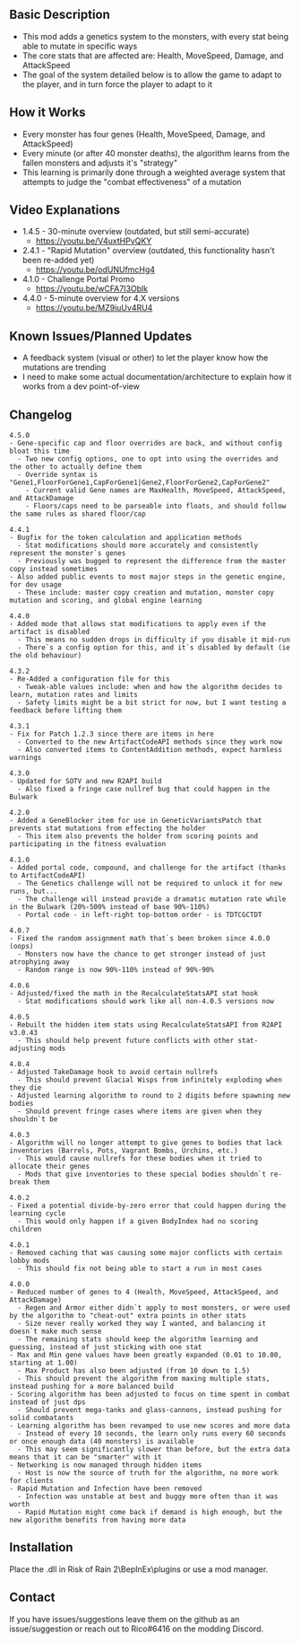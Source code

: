﻿Basic Description
------------
- This mod adds a genetics system to the monsters, with every stat being able to mutate in specific ways
- The core stats that are affected are: Health, MoveSpeed, Damage, and AttackSpeed
- The goal of the system detailed below is to allow the game to adapt to the player, and in turn force the player to adapt to it

How it Works
------------
- Every monster has four genes (Health, MoveSpeed, Damage, and AttackSpeed)
- Every minute (or after 40 monster deaths), the algorithm learns from the fallen monsters and adjusts it's "strategy"
- This learning is primarily done through a weighted average system that attempts to judge the "combat effectiveness" of a mutation

Video Explanations
------------
- 1.4.5 - 30-minute overview (outdated, but still semi-accurate)
	- https://youtu.be/V4uxtHPvQKY
- 2.4.1 - "Rapid Mutation" overview (outdated, this functionality hasn't been re-added yet)
	- https://youtu.be/odUNUfmcHg4
- 4.1.0 - Challenge Portal Promo
	- https://youtu.be/wCFA7I3Oblk
- 4.4.0 - 5-minute overview for 4.X versions
    - https://youtu.be/MZ9iuUv4RU4

Known Issues/Planned Updates
------------
- A feedback system (visual or other) to let the player know how the mutations are trending
- I need to make some actual documentation/architecture to explain how it works from a dev point-of-view

Changelog
-----------
```
4.5.0
- Gene-specific cap and floor overrides are back, and without config bloat this time
  - Two new config options, one to opt into using the overrides and the other to actually define them
  - Override syntax is "Gene1,FloorForGene1,CapForGene1|Gene2,FloorForGene2,CapForGene2"
    - Current valid Gene names are MaxHealth, MoveSpeed, AttackSpeed, and AttackDamage
	- Floors/caps need to be parseable into floats, and should follow the same rules as shared floor/cap

4.4.1
- Bugfix for the token calculation and application methods
  - Stat modifications should more accurately and consistently represent the monster`s genes
  - Previously was bugged to represent the difference from the master copy instead sometimes
- Also added public events to most major steps in the genetic engine, for dev usage
  - These include: master copy creation and mutation, monster copy mutation and scoring, and global engine learning

4.4.0
- Added mode that allows stat modifications to apply even if the artifact is disabled
  - This means no sudden drops in difficulty if you disable it mid-run
  - There`s a config option for this, and it`s disabled by default (ie the old behaviour)

4.3.2
- Re-Added a configuration file for this
  - Tweak-able values include: when and how the algorithm decides to learn, mutation rates and limits
  - Safety limits might be a bit strict for now, but I want testing a feedback before lifting them

4.3.1
- Fix for Patch 1.2.3 since there are items in here
  - Converted to the new ArtifactCodeAPI methods since they work now
  - Also converted items to ContentAddition methods, expect harmless warnings

4.3.0
- Updated for SOTV and new R2API build
  - Also fixed a fringe case nullref bug that could happen in the Bulwark

4.2.0
- Added a GeneBlocker item for use in GeneticVariantsPatch that prevents stat mutations from effecting the holder
  - This item also prevents the holder from scoring points and participating in the fitness evaluation

4.1.0
- Added portal code, compound, and challenge for the artifact (thanks to ArtifactCodeAPI)
  - The Genetics challenge will not be required to unlock it for new runs, but...
  - The challenge will instead provide a dramatic mutation rate while in the Bulwark (20%-500% instead of base 90%-110%)
  - Portal code - in left-right top-bottom order - is TDTCGCTDT

4.0.7
- Fixed the random assignment math that`s been broken since 4.0.0 (oops)
  - Monsters now have the chance to get stronger instead of just atrophying away
  - Random range is now 90%-110% instead of 90%-90%

4.0.6
- Adjusted/fixed the math in the RecalculateStatsAPI stat hook
  - Stat modifications should work like all non-4.0.5 versions now

4.0.5
- Rebuilt the hidden item stats using RecalculateStatsAPI from R2API v3.0.43
  - This should help prevent future conflicts with other stat-adjusting mods

4.0.4
- Adjusted TakeDamage hook to avoid certain nullrefs
  - This should prevent Glacial Wisps from infinitely exploding when they die
- Adjusted learning algorithm to round to 2 digits before spawning new bodies
  - Should prevent fringe cases where items are given when they shouldn`t be

4.0.3
- Algorithm will no longer attempt to give genes to bodies that lack inventories (Barrels, Pots, Vagrant Bombs, Urchins, etc.)
  - This would cause nullrefs for these bodies when it tried to allocate their genes
  - Mods that give inventories to these special bodies shouldn`t re-break them

4.0.2
- Fixed a potential divide-by-zero error that could happen during the learning cycle
  - This would only happen if a given BodyIndex had no scoring children

4.0.1
- Removed caching that was causing some major conflicts with certain lobby mods
  - This should fix not being able to start a run in most cases

4.0.0
- Reduced number of genes to 4 (Health, MoveSpeed, AttackSpeed, and AttackDamage)
  - Regen and Armor either didn`t apply to most monsters, or were used by the algorithm to "cheat-out" extra points in other stats
  - Size never really worked they way I wanted, and balancing it doesn`t make much sense
  - The remaining stats should keep the algorithm learning and guessing, instead of just sticking with one stat
- Max and Min gene values have been greatly expanded (0.01 to 10.00, starting at 1.00)
  - Max Product has also been adjusted (from 10 down to 1.5)
  - This should prevent the algorithm from maxing multiple stats, instead pushing for a more balanced build
- Scoring algorithm has been adjusted to focus on time spent in combat instead of just dps
  - Should prevent mega-tanks and glass-cannons, instead pushing for solid combatants
- Learning algorithm has been revamped to use new scores and more data
  - Instead of every 10 seconds, the learn only runs every 60 seconds or once enough data (40 monsters) is available
  - This may seem significantly slower than before, but the extra data means that it can be "smarter" with it
- Networking is now managed through hidden items
  - Host is now the source of truth for the algorithm, no more work for clients
- Rapid Mutation and Infection have been removed
  - Infection was unstable at best and buggy more often than it was worth
  - Rapid Mutation might come back if demand is high enough, but the new algorithm benefits from having more data
```

Installation
------------
Place the .dll in Risk of Rain 2\BepInEx\plugins or use a mod manager.

Contact
------------
If you have issues/suggestions leave them on the github as an issue/suggestion or reach out to Rico#6416 on the modding Discord.
